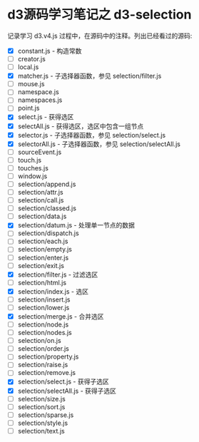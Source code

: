 # d3源码学习笔记之 d3-selection

记录学习 d3.v4.js 过程中，在源码中的注释。列出已经看过的源码:

* [x] constant.js - 构造常数
* [ ] creator.js
* [ ] local.js
* [x] matcher.js - 子选择器函数，参见 selection/filter.js
* [ ] mouse.js
* [ ] namespace.js
* [ ] namespaces.js
* [ ] point.js
* [x] select.js - 获得选区
* [x] selectAll.js - 获得选区，选区中包含一组节点
* [x] selector.js - 子选择器函数，参见 selection/select.js
* [x] selectorAll.js - 子选择器函数，参见 selection/selectAll.js
* [ ] sourceEvent.js
* [ ] touch.js
* [ ] touches.js
* [ ] window.js
* [ ] selection/append.js
* [ ] selection/attr.js
* [ ] selection/call.js
* [ ] selection/classed.js
* [ ] selection/data.js
* [x] selection/datum.js - 处理单一节点的数据
* [ ] selection/dispatch.js
* [ ] selection/each.js
* [ ] selection/empty.js
* [ ] selection/enter.js
* [ ] selection/exit.js
* [x] selection/filter.js - 过滤选区
* [ ] selection/html.js
* [x] selection/index.js - 选区
* [ ] selection/insert.js
* [ ] selection/lower.js
* [x] selection/merge.js - 合并选区
* [ ] selection/node.js
* [ ] selection/nodes.js
* [ ] selection/on.js
* [ ] selection/order.js
* [ ] selection/property.js
* [ ] selection/raise.js
* [ ] selection/remove.js
* [x] selection/select.js - 获得子选区
* [x] selection/selectAll.js - 获得子选区
* [ ] selection/size.js
* [ ] selection/sort.js
* [ ] selection/sparse.js
* [ ] selection/style.js
* [ ] selection/text.js